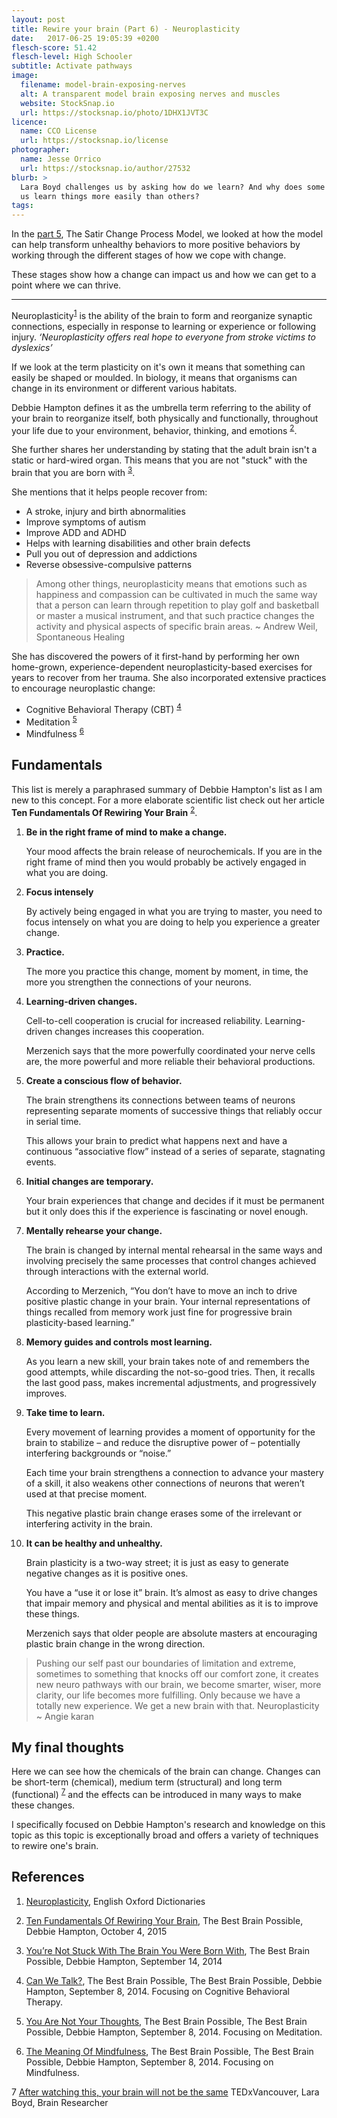 ```yaml
---
layout: post
title: Rewire your brain (Part 6) - Neuroplasticity
date:   2017-06-25 19:05:39 +0200
flesch-score: 51.42
flesch-level: High Schooler
subtitle: Activate pathways
image:
  filename: model-brain-exposing-nerves
  alt: A transparent model brain exposing nerves and muscles
  website: StockSnap.io
  url: https://stocksnap.io/photo/1DHX1JVT3C
licence:
  name: CCO License
  url: https://stocksnap.io/license
photographer:
  name: Jesse Orrico
  url: https://stocksnap.io/author/27532
blurb: >
  Lara Boyd challenges us by asking how do we learn? And why does some of 
  us learn things more easily than others? 
tags:
---
```


In the [part 5](/blog/rewire-your-brain-5/), The Satir Change Process Model,
we looked at how the model can help transform unhealthy behaviors to more 
positive behaviors by working through the different stages of how we cope 
with change.

These stages show how a change can impact us and how we can get to a point 
where we can thrive.

---

Neuroplasticity<sup id="footnote-1">[1](#footnote-1-ref)</sup> is the 
ability of the brain to form and reorganize synaptic connections, especially 
in response to learning or experience or following injury.
*‘Neuroplasticity offers real hope to everyone from stroke victims to
dyslexics’*

If we look at the term plasticity on it's own it means that something can 
easily be shaped or moulded. In biology, it means that organisms can change 
in its environment or different various habitats.

Debbie Hampton defines it as the umbrella term referring to the ability of your 
brain to reorganize itself, both physically and functionally, throughout your 
life due to your environment, behavior, thinking, and emotions 
<sup id="footnote-2">[2](#footnote-2-ref)</sup>. 

She further shares her understanding by stating that the adult brain isn't a
static or hard-wired organ. This means that you are not "stuck" with the 
brain that you are born with <sup id="footnote-3">[3](#footnote-3-ref)</sup>.

She mentions that it helps people recover from:

* A stroke, injury and birth abnormalities
* Improve symptoms of autism
* Improve ADD and ADHD
* Helps with learning disabilities and other brain defects
* Pull you out of depression and addictions
* Reverse obsessive-compulsive patterns

> Among other things, neuroplasticity means that emotions such as happiness 
  and compassion can be cultivated in much the same way that a person can 
  learn through repetition to play golf and basketball or master a musical 
  instrument, and that such practice changes the activity and physical aspects 
  of specific brain areas. ~ Andrew Weil, Spontaneous Healing

She has discovered the powers of it first-hand by performing her own home-grown,
experience-dependent neuroplasticity-based exercises for years to recover from
her trauma. She also incorporated extensive practices to encourage neuroplastic 
change:

* Cognitive Behavioral Therapy (CBT) <sup id="footnote-4">[4](#footnote-4-ref)</sup>
* Meditation <sup id="footnote-5">[5](#footnote-5-ref)</sup>
* Mindfulness <sup id="footnote-6">[6](#footnote-6-ref)</sup>

## Fundamentals

This list is merely a paraphrased summary of Debbie Hampton's list as I am new 
to this concept. For a more elaborate scientific list check out her article
**Ten Fundamentals Of Rewiring Your Brain** 
<sup id="footnote-2">[2](#footnote-2-ref)</sup>.

1. **Be in the right frame of mind to make a change.**

   Your mood affects the brain release of neurochemicals. If you are in the 
   right frame of mind then you would probably be actively engaged in what 
   you are doing.

2. **Focus intensely**

   By actively being engaged in what you are trying to master, you need to 
   focus intensely on what you are doing to help you experience a greater 
   change.

3. **Practice.**

   The more you practice this change, moment by moment, in time, the more you
   strengthen the connections of your neurons.

4. **Learning-driven changes.**

   Cell-to-cell cooperation is crucial for increased reliability. Learning-
   driven changes increases this cooperation.

   Merzenich says that the more powerfully coordinated your nerve cells are, 
   the more powerful and more reliable their behavioral productions.

5. **Create a conscious flow of behavior.**

   The brain strengthens its connections between teams of neurons
   representing separate moments of successive things that reliably occur
   in serial time.

   This allows your brain to predict what happens next and have a continuous 
   “associative flow” instead of a series of separate, stagnating events.

6. **Initial changes are temporary.**

   Your brain experiences that change and decides if it must be permanent but 
   it only does this if the experience is fascinating or novel enough.

7. **Mentally rehearse your change.**

   The brain is changed by internal mental rehearsal in the same ways and 
   involving precisely the same processes that control changes achieved through 
   interactions with the external world.
   
   According to Merzenich, “You don’t have to move an inch to drive positive 
   plastic change in your brain. Your internal representations of things 
   recalled from memory work just fine for progressive brain plasticity-based 
   learning.”

8. **Memory guides and controls most learning.**

   As you learn a new skill, your brain takes note of and remembers the good 
   attempts, while discarding the not-so-good tries. Then, it recalls the last 
   good pass, makes incremental adjustments, and progressively improves.

9. **Take time to learn.**

   Every movement of learning provides a moment of opportunity for the brain to 
   stabilize – and reduce the disruptive power of – potentially interfering 
   backgrounds or “noise.”

   Each time your brain strengthens a connection to advance your mastery of a 
   skill, it also weakens other connections of neurons that weren’t used at 
   that precise moment. 
   
   This negative plastic brain change erases some of the 
   irrelevant or interfering activity in the brain.

10. **It can be healthy and unhealthy.**

    Brain plasticity is a two-way street; it is just as easy to generate 
    negative changes as it is positive ones.

    You have a “use it or lose it” brain. It’s almost as easy to drive changes 
    that impair memory and physical and mental abilities as it is to improve 
    these things. 
   
    Merzenich says that older people are absolute masters at 
    encouraging plastic brain change in the wrong direction.

> Pushing our self past our boundaries of limitation and extreme, sometimes to 
  something that knocks off our comfort zone, it creates new neuro pathways 
  with our brain, we become smarter, wiser, more clarity, our life becomes 
  more fulfilling. Only because we have a totally new experience. We get a 
  new brain with that. Neuroplasticity ~ Angie karan

## My final thoughts

Here we can see how the chemicals of the brain can change. Changes can be short-term 
(chemical), medium term (structural) and long term (functional) 
<sup id="footnote-7">[7](#footnote-7-ref)</sup> 
and the effects 
can be introduced in many ways to make these changes.

I specifically focused on Debbie Hampton's research and knowledge on this topic
as this topic is exceptionally broad and offers a variety of techniques to rewire 
one's brain.

## References

1. <a id="footnote-1-ref"></a>[Neuroplasticity](https://en.oxforddictionaries.com/definition/neuroplasticity), English Oxford Dictionaries

2. <a id="footnote-2-ref"></a>[Ten Fundamentals Of Rewiring Your Brain](https://www.thebestbrainpossible.com/the-10-fundamentals-of-rewiring-your-brain/), 
   The Best Brain Possible, Debbie Hampton, October 4, 2015

3. <a id="footnote-3-ref"></a>[You’re Not Stuck With The Brain You Were Born With](https://www.thebestbrainpossible.com/youre-not-stuck-with-the-brain-you-were-born-with-2/), 
   The Best Brain Possible, Debbie Hampton, September 14, 2014

4. <a id="footnote-4-ref"></a>[Can We Talk?](https://www.thebestbrainpossible.com/can-we-talk/), The Best Brain Possible,
   The Best Brain Possible, Debbie Hampton, September 8, 2014. Focusing on Cognitive Behavioral Therapy.

5. <a id="footnote-5-ref"></a>[You Are Not Your Thoughts](https://www.thebestbrainpossible.com/in-a-daze-on-purpose-2/), The Best Brain Possible,
   The Best Brain Possible, Debbie Hampton, September 8, 2014. Focusing on Meditation.

6. <a id="footnote-6-ref"></a>[The Meaning Of Mindfulness](https://www.thebestbrainpossible.com/the-meaning-of-mindfulness-2/), The Best Brain Possible,
   The Best Brain Possible, Debbie Hampton, September 8, 2014. Focusing on Mindfulness.

7 <a id="footnote-7-ref"></a>[After watching this, your brain will not be the same](https://www.youtube.com/watch?v=LNHBMFCzznE)
  TEDxVancouver, Lara Boyd, Brain Researcher